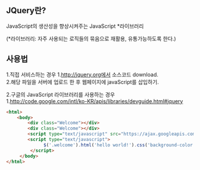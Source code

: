 ## JQuery란?

JavaScript의 생산성을 향상시켜주는 JavaScript *라이브러리

(*라이브러리: 자주 사용되는 로직들의 묶음으로 재활용, 유통가능하도록 한다.)


## 사용법
1.직접 서비스하는 경우
1.http://jquery.org에서 소스코드 download.  
2.해당 파일을 서버에 업로드 한 후 웹페이지에 javaScript를 삽입하기.

2.구글의 JavaScript 라이브러리를 사용하는 경우
1.http://code.google.com/intl/ko-KR/apis/libraries/devguide.html#jquery
```html
<html>
    <body>
        <div class="Welcome"></div>
        <div class="Welcome"></div>
        <script type="text/javascript" src="https://ajax.googleapis.com/ajax/libs/jquery/1.6.2/jquery.min.js"></script>
        <script type="text/javascript"> 
              $('.welcome').html('hello world!').css('background-color', 'yellow');
         </script>
     </body>
</html>
```
